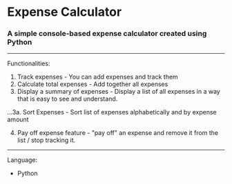 # Expense Calculator
### A simple console-based expense calculator created using Python
---
Functionalities:
1. Track expenses - You can add expenses and track them
2. Calculate total expenses - Add together all expenses
3. Display a summary of expenses - Display a list of all expenses in a way that is easy to see and understand.

...3a. Sort Expenses - Sort list of expenses alphabetically and by expense amount

4. Pay off expense feature - "pay off" an expense and remove it from the list / stop tracking it.
---
Language:
- Python
